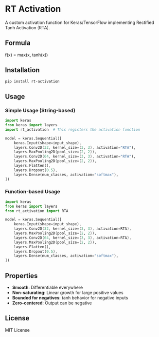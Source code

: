 # RT Activation

A custom activation function for Keras/TensorFlow implementing Rectified Tanh Activation (RTA).

## Formula
f(x) = max(x, tanh(x))


## Installation

```bash
pip install rt-activation
```

## Usage

### Simple Usage (String-based)

```python
import keras
from keras import layers
import rt_activation  # This registers the activation function

model = keras.Sequential([
    keras.Input(shape=input_shape),
    layers.Conv2D(32, kernel_size=(3, 3), activation="RTA"),
    layers.MaxPooling2D(pool_size=(2, 2)),
    layers.Conv2D(64, kernel_size=(3, 3), activation="RTA"),
    layers.MaxPooling2D(pool_size=(2, 2)),
    layers.Flatten(),
    layers.Dropout(0.5),
    layers.Dense(num_classes, activation="softmax"),
])
```

### Function-based Usage

```python
import keras
from keras import layers
from rt_activation import RTA

model = keras.Sequential([
    keras.Input(shape=input_shape),
    layers.Conv2D(32, kernel_size=(3, 3), activation=RTA),
    layers.MaxPooling2D(pool_size=(2, 2)),
    layers.Conv2D(64, kernel_size=(3, 3), activation=RTA),
    layers.MaxPooling2D(pool_size=(2, 2)),
    layers.Flatten(),
    layers.Dropout(0.5),
    layers.Dense(num_classes, activation="softmax"),
])
```

## Properties

- **Smooth**: Differentiable everywhere
- **Non-saturating**: Linear growth for large positive values
- **Bounded for negatives**: tanh behavior for negative inputs
- **Zero-centered**: Output can be negative

## License

MIT License
